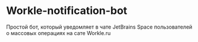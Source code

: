 # Workle-notification-bot

Простой бот, который уведомляет в чате JetBrains Space пользователей о массовых операциях на сате Workle.ru
